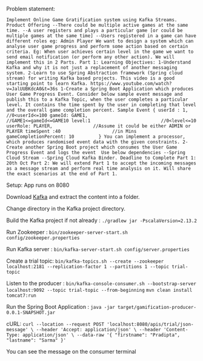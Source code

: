 Problem statement:

`Implement Online Game Gratification system using Kafka Streams.
Product Offering
--There could be multiple active games at the same time.
--A user registers and plays a particular game [or could be multiple games at the same time]
--Users registered in a game can have different roles eg: Admin Player
We want to design a system which can analyse user game progress and perform some action based on certain criteria.
Eg: When user achieves certain level in the game we want to send email notification (or perform any other action).
We will implement this in 2 Parts.
Part 1:
Learning Objectives:
1-Understand Kafka and why it is not just a replacement of another messaging system.
2-Learn to use Spring Abstraction framework (Spring cloud stream) for writing Kafka based projects.
This video is a good starting point to learn Kafka.
https://www.youtube.com/watch?v=JalUUBKdcA0&t=36s
1-Create a Spring Boot Application which produces User Game Progress Event.
Consider below sample event message and publish this to a Kafka Topic, when the user completes a particular level.
It contains the time spent by the user in completing that level and the overall game completion percent.
Sample Event
{
	userId : 1,                      //0<userId<=100
	gameId: GAME1,                   //GAME1<=gameId<=GAME10
	level:1                          //0<level<=10
	userRole: PLAYER,    			//Assume it could be either ADMIN or PLAYER
	timeSpent :40       			//in Mins 
	gameCompletionPercent: 10        
}
You can implement a processor, which produces randomised event data with the given constraints.
2-Create another Spring Boot project which consumes the User Game Progress Event and logs the event 
Use below dependencies
--Spring Cloud Stream
--Spring Cloud Kafka Binder.
Deadline to Complete Part 1: 20th Oct
Part 2:
We will extend Part 1 to accept the incoming messages as a message stream and perform real time analysis on it.
Will share the exact scenarios at the end of Part 1.`

Setup:
App runs on 8080

Download [Kafka](https://www.apache.org/dyn/closer.cgi?path=/kafka/2.6.0/kafka-2.6.0-src.tgz) and extract the content into a folder.

Change directory in the Kafka project directory.

Build the Kafka project if not already : `./gradlew jar -PscalaVersion=2.13.2`

Run Zookeeper : `bin/zookeeper-server-start.sh config/zookeeper.properties`

Run Kafka server : `bin/kafka-server-start.sh config/server.properties`

Create a trial topic: `bin/kafka-topics.sh --create --zookeeper localhost:2181 --replication-factor 1 --partitions 1 --topic trial-topic`

Listen to the producer : `bin/kafka-console-consumer.sh --bootstrap-server localhost:9092 --topic trial-topic --from-beginning`
`mvn clean install tomcat7:run`

Run the Spring Boot Application : `java -jar target/gamification-producer-0.0.1-SNAPSHOT.jar`

cURL: 
`curl --location --request POST 'localhost:8080/apis/trial/json-message' \
--header 'Accept: application/json' \
--header 'Content-Type: application/json' \
--data-raw '{
    "firstname": "Pradipta",
    "lastname": "Sarma"
}'`

You can see the message on the consumer terminal






